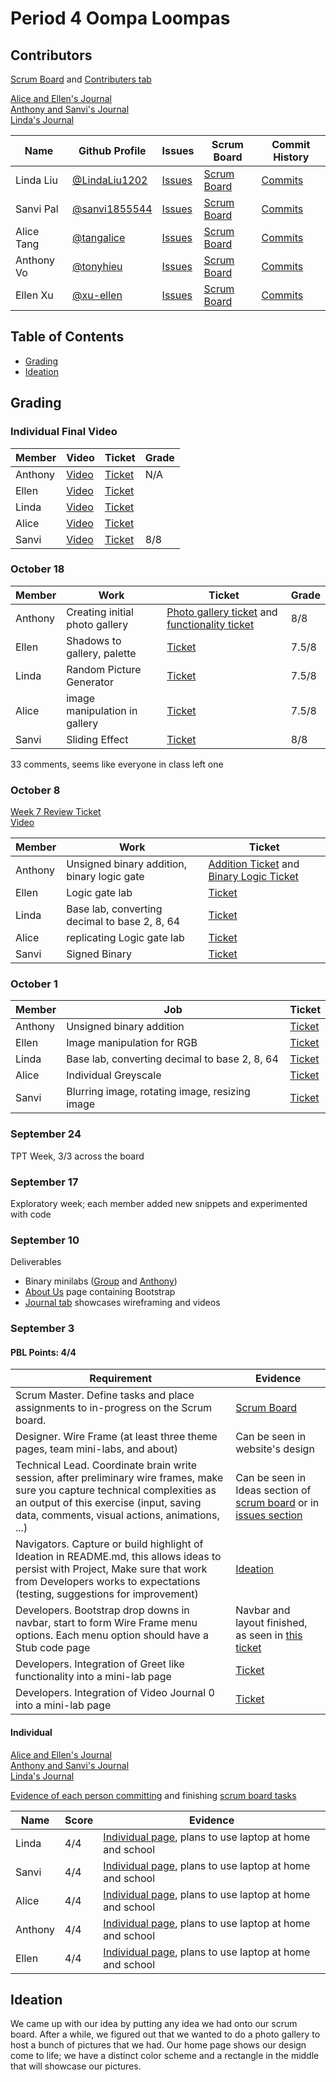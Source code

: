 # Period 4 Oompa Loompas

## Contributors

[Scrum Board](https://github.com/tonyhieu/p4-oompaloompas/projects/1) and [Contributers tab](https://github.com/tonyhieu/p4-oompaloompas/graphs/contributors)

[Alice and Ellen's Journal](https://docs.google.com/document/d/1IMomoeHpL4793btw-B4mt3yB9S1Kny-oxPzsLeIh2i8/edit?usp=sharing)
<br />
[Anthony and Sanvi's Journal](https://docs.google.com/document/d/1UPQxYudsGg_CQ7wcLBHzOEVOC-G-4lH2g79Qe2gOj3A/edit?usp=sharing)
<br />
[Linda's Journal](https://docs.google.com/document/d/1d0F_Sr5oOJlMEnkFgruAcjrxLBLO19QT5fNWwc1e6u4/edit?usp=sharing)

| Name | Github Profile | Issues | Scrum Board | Commit History |
| - | - | - | - | - |
| Linda Liu | [@LindaLiu1202](https://github.com/LindaLiu1202) | [Issues](https://github.com/tonyhieu/p4-oompaloompas/issues?q=assignee%3ALindaLiu1202) | [Scrum Board](https://github.com/tonyhieu/p4-oompaloompas/projects/1?card_filter_query=assignee%3ALindaLiu1202) | [Commits](https://github.com/tonyhieu/p4-oompaloompas/commits?author=LindaLiu1202) |
| Sanvi Pal | [@sanvi1855544](https://github.com/sanvi1855544) | [Issues](https://github.com/tonyhieu/p4-oompaloompas/issues?q=assignee%3Asanvi1855544) | [Scrum Board](https://github.com/tonyhieu/p4-oompaloompas/projects/1?card_filter_query=assignee%3Asanvi1855544) | [Commits](https://github.com/tonyhieu/p4-oompaloompas/commits?author=sanvi1855544) |
| Alice Tang | [@tangalice](https://github.com/tangalice) | [Issues](https://github.com/tonyhieu/p4-oompaloompas/issues?q=assignee%3Atangalice) | [Scrum Board](https://github.com/tonyhieu/p4-oompaloompas/projects/1?card_filter_query=assignee%3Atangalice) | [Commits](https://github.com/tonyhieu/p4-oompaloompas/commits?author=tangalice) |
| Anthony Vo | [@tonyhieu](https://github.com/tonyhieu) | [Issues](https://github.com/tonyhieu/p4-oompaloompas/issues?q=assignee%3Atonyhieu) | [Scrum Board](https://github.com/tonyhieu/p4-oompaloompas/projects/1?card_filter_query=assignee%3Atonyhieu) | [Commits](https://github.com/tonyhieu/p4-oompaloompas/commits?author=tonyhieu) |
| Ellen Xu | [@xu-ellen](https://github.com/xu-ellen) | [Issues](https://github.com/tonyhieu/p4-oompaloompas/issues?q=assignee%3Axu-ellen) | [Scrum Board](https://github.com/tonyhieu/p4-oompaloompas/projects/1?card_filter_query=assignee%3Axu-ellen) | [Commits](https://github.com/tonyhieu/p4-oompaloompas/commits?author=xu-ellen) |

## Table of Contents
- [Grading](https://github.com/tonyhieu/p4-oompaloompas/blob/master/README.md#grading)
- [Ideation](https://github.com/tonyhieu/p4-oompaloompas/blob/master/README.md#ideation)

## Grading

### Individual Final Video

| Member | Video | Ticket | Grade |
| - | - | - | - |
| Anthony | [Video](https://youtu.be/CMGlGF0Zlpc) | [Ticket](https://github.com/tonyhieu/p4-oompaloompas/issues/65) | N/A |
| Ellen | [Video](https://drive.google.com/file/d/1OUw365Uv2u3rKtXfx7dsPjyhP3c03wj4/view?usp=sharing) | [Ticket](https://github.com/tonyhieu/p4-oompaloompas/issues/63) |  |
| Linda | [Video](https://drive.google.com/file/d/135DzVZgvTSEfSWDVXkDrSjd8qpa3xi2X/view?usp=sharing) | [Ticket](https://github.com/tonyhieu/p4-oompaloompas/issues/64) |  |
| Alice | [Video](https://drive.google.com/file/d/11-0T8_guhfHA9cAMfD_ALp4UG1qWZFE6/view?usp=sharing)| [Ticket](https://github.com/tonyhieu/p4-oompaloompas/issues/66) |  |
| Sanvi | [Video](https://www.youtube.com/watch?v=asYRLdzlhJA) | [Ticket](https://github.com/tonyhieu/p4-oompaloompas/issues/67) | 8/8 |

### October 18
| Member | Work | Ticket | Grade |
| - | - | - | - |
| Anthony | Creating initial photo gallery | [Photo gallery ticket](https://github.com/tonyhieu/p4-oompaloompas/issues/38) and [functionality ticket](https://github.com/tonyhieu/p4-oompaloompas/issues/53)| 8/8 |
| Ellen | Shadows to gallery, palette | [Ticket](https://github.com/tonyhieu/p4-oompaloompas/issues/59) | 7.5/8 |
| Linda | Random Picture Generator | [Ticket](https://github.com/tonyhieu/p4-oompaloompas/issues/57) | 7.5/8 |
| Alice | image manipulation in gallery| [Ticket](https://github.com/tonyhieu/p4-oompaloompas/issues/58) | 7.5/8 |
| Sanvi | Sliding Effect | [Ticket](https://github.com/tonyhieu/p4-oompaloompas/commit/58988e154a8d8d4742d3b1321cd8a95b7e5039a3) | 8/8 |

33 comments, seems like everyone in class left one


### October 8

[Week 7 Review Ticket](https://github.com/tonyhieu/p4-oompaloompas/issues/51)
<br />
[Video](https://youtu.be/HzD0qHlWgi0)

| Member | Work | Ticket |
| - | - | - |
| Anthony | Unsigned binary addition, binary logic gate | [Addition Ticket](https://github.com/tonyhieu/p4-oompaloompas/issues/44) and [Binary Logic Ticket](https://github.com/tonyhieu/p4-oompaloompas/issues/42)|
| Ellen | Logic gate lab | [Ticket](https://github.com/tonyhieu/p4-oompaloompas/issues/48) |
| Linda | Base lab, converting decimal to base 2, 8, 64 | [Ticket](https://github.com/tonyhieu/p4-oompaloompas/issues/37) |
| Alice | replicating Logic gate lab| [Ticket](https://github.com/tonyhieu/p4-oompaloompas/issues/48) |
| Sanvi | Signed Binary | [Ticket](https://github.com/tonyhieu/p4-oompaloompas/projects/1#card-70444294) |


### October 1

| Member | Job | Ticket |
| - | - | - |
| Anthony | Unsigned binary addition | [Ticket](https://github.com/tonyhieu/p4-oompaloompas/issues/44) |
| Ellen | Image manipulation for RGB | [Ticket]() |
| Linda | Base lab, converting decimal to base 2, 8, 64 | [Ticket](https://github.com/tonyhieu/p4-oompaloompas/issues/37) |
| Alice | Individual Greyscale | [Ticket](https://github.com/tonyhieu/p4-oompaloompas/issues/46) |
| Sanvi | Blurring image, rotating image, resizing image | [Ticket](https://github.com/tonyhieu/p4-oompaloompas/issues/34) |

### September 24

TPT Week, 3/3 across the board

### September 17

Exploratory week; each member added new snippets and experimented with code

### September 10

Deliverables
- Binary minilabs ([Group](https://github.com/tonyhieu/p4-oompaloompas/blob/master/templates/minilab/binary.html) and [Anthony](https://github.com/tonyhieu/p4-oompaloompas/blob/master/templates/individual/anthony/binary.html))
- [About Us](https://github.com/tonyhieu/p4-oompaloompas/blob/master/templates/about.html) page containing Bootstrap
- [Journal tab](https://github.com/tonyhieu/p4-oompaloompas/blob/master/templates/changelog.html) showcases wireframing and videos


### September 3

#### PBL Points: 4/4

| Requirement | Evidence |
| - | - |
| Scrum Master. Define tasks and place assignments to in-progress on the Scrum board. | [Scrum Board](https://github.com/tonyhieu/p4-oompaloompas/projects/1) |
| Designer. Wire Frame (at least three theme pages, team mini-labs, and about)  | Can be seen in website's design |
| Technical Lead. Coordinate brain write session, after preliminary wire frames, make sure you capture technical complexities as an output of this exercise (input, saving data, comments, visual actions, animations, ...) | Can be seen in Ideas section of [scrum board](https://github.com/tonyhieu/p4-oompaloompas/projects/1) or in [issues section](https://github.com/tonyhieu/p4-oompaloompas/issues) |
| Navigators. Capture or build highlight of Ideation in README.md, this allows ideas to persist with Project,  Make sure that work from Developers works to expectations (testing, suggestions for improvement) | [Ideation](https://github.com/tonyhieu/p4-oompaloompas/blob/master/README.md#ideation) |
| Developers. Bootstrap drop downs in navbar, start to form Wire Frame menu options.  Each menu option should have a Stub code page | Navbar and layout finished, as seen in [this ticket](https://github.com/tonyhieu/p4-oompaloompas/issues/1) |
| Developers. Integration of Greet like functionality into a mini-lab page | [Ticket](https://github.com/tonyhieu/p4-oompaloompas/issues/19) |
| Developers. Integration of Video Journal 0 into a mini-lab page | [Ticket](https://github.com/tonyhieu/p4-oompaloompas/issues/16) |

#### Individual

[Alice and Ellen's Journal](https://docs.google.com/document/d/1IMomoeHpL4793btw-B4mt3yB9S1Kny-oxPzsLeIh2i8/edit?usp=sharing)
<br />
[Anthony and Sanvi's Journal](https://docs.google.com/document/d/1UPQxYudsGg_CQ7wcLBHzOEVOC-G-4lH2g79Qe2gOj3A/edit?usp=sharing)
<br />
[Linda's Journal](https://docs.google.com/document/d/1d0F_Sr5oOJlMEnkFgruAcjrxLBLO19QT5fNWwc1e6u4/edit?usp=sharing)

[Evidence of each person committing](https://github.com/tonyhieu/p4-oompaloompas/graphs/contributors) and finishing [scrum board tasks](https://github.com/tonyhieu/p4-oompaloompas/projects/1)

| Name | Score | Evidence |
| - | - | - |
| Linda | 4/4 | [Individual page](https://github.com/tonyhieu/p4-oompaloompas/blob/master/templates/individual/linda.html), plans to use laptop at home and school | 
| Sanvi | 4/4 | [Individual page](https://github.com/tonyhieu/p4-oompaloompas/blob/master/templates/individual/sanvi.html), plans to use laptop at home and school | 
| Alice | 4/4 | [Individual page](https://github.com/tonyhieu/p4-oompaloompas/blob/master/templates/individual/alice.html), plans to use laptop at home and school | 
| Anthony | 4/4 | [Individual page](https://github.com/tonyhieu/p4-oompaloompas/blob/master/templates/individual/anthony.html), plans to use laptop at home and school | 
| Ellen | 4/4 | [Individual page](https://github.com/tonyhieu/p4-oompaloompas/blob/master/templates/individual/ellen.html), plans to use laptop at home and school | 

## Ideation
We came up with our idea by putting any idea we had onto our scrum board. After a while, we figured out that we wanted to do a photo gallery to host a bunch of pictures that we had. Our home page shows our design come to life; we have a distinct color scheme and a rectangle in the middle that will showcase our pictures.




